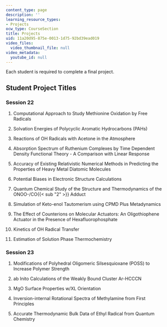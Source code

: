 ```yaml
---
content_type: page
description: ''
learning_resource_types:
- Projects
ocw_type: CourseSection
title: Projects
uid: 11a20d95-875e-0013-1d75-92bd39ead019
video_files:
  video_thumbnail_file: null
video_metadata:
  youtube_id: null
---
```


Each student is required to complete a final project.

Student Project Titles
----------------------

### Session 22

1.  Computational Approach to Study Methionine Oxidation by Free Radicals  
      
    
2.  Solvation Energies of Polycyclic Aromatic Hydrocarbons (PAHs)  
      
    
3.  Reactions of OH Radicals with Acetone in the Atmosphere  
      
    
4.  Absorption Spectrum of Ruthenium Complexes by Time Dependent Density Functional Theory - A Comparison with Linear Response  
      
    
5.  Accuracy of Existing Relativistic Numerical Methods in Predicting the Properties of Heavy Metal Diatomic Molecules  
      
    
6.  Potential Biases in Electronic Structure Calculations  
      
    
7.  Quantum Chemical Study of the Structure and Thermodynamics of the ONOO-/CO{{< sub "2" >}} Adduct  
      
    
8.  Simulation of Keto-enol Tautomerism using CPMD Plus Metadynamics  
      
    
9.  The Effect of Counterions on Molecular Actuators: An Oligothiophene Actuator in the Presence of Hexafluorophosphate  
      
    
10.  Kinetics of OH Radical Transfer  
      
    
11.  Estimation of Solution Phase Thermochemistry

### Session 23

1.  Modifications of Polyhedral Oligomeric Silsesquioxane (POSS) to Increase Polymer Strength  
      
    
2.  ab Inito Calculations of the Weakly Bound Cluster Ar-HCCCN  
      
    
3.  MgO Surface Properties w/XL Orientation  
      
    
4.  Inversion-internal Rotational Spectra of Methylamine from First Principles  
      
    
5.  Accurate Thermodynamic Bulk Data of Ethyl Radical from Quantum Chemistry